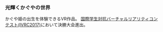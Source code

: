 ### 光輝くかぐやの世界

かぐや姫の出生を体験できるVR作品。
[国際学生対抗バーチャルリアリティコンテスト(IVRC2017)](http://ivrc.net/2017/)において決勝大会進出。

